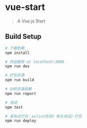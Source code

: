 # vue-start

> A Vue.js Start

## Build Setup

``` bash
# 下载依赖
npm install

# 开启服务 at localhost:3000
npm run dev

# 打包资源
npm run build

# 分析资源依赖
npm run report

# 测试
npm test

# 发布式打包：eslint检测》单元测试》打包
npm run deploy

```
